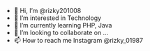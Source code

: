 - 👋 Hi, I’m @rizky201008
- 👀 I’m interested in Technology
- 🌱 I’m currently learning PHP, Java
- 💞️ I’m looking to collaborate on ...
- 📫 How to reach me Instagram @rizky_01987

<!---
rizky201008/rizky201008 is a ✨ special ✨ repository because its `README.md` (this file) appears on your GitHub profile.
You can click the Preview link to take a look at your changes.
--->
